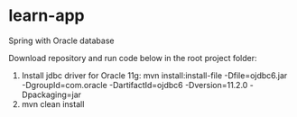 # learn-app

Spring with Oracle database

Download repository and run code below in the root project folder:
1. Install jdbc driver for Oracle 11g: mvn install:install-file -Dfile=ojdbc6.jar -DgroupId=com.oracle -DartifactId=ojdbc6 -Dversion=11.2.0 -Dpackaging=jar
2. mvn clean install
